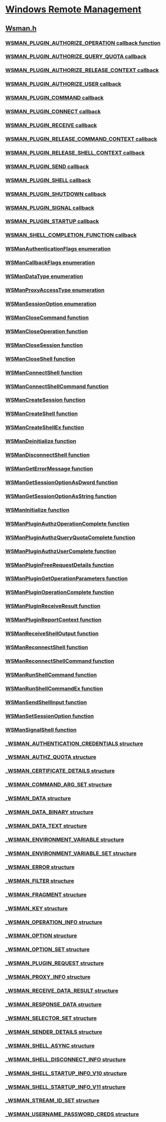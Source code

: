 # [Windows Remote Management](../_winrm/index.md)
## [Wsman.h](index.md)
### [WSMAN_PLUGIN_AUTHORIZE_OPERATION callback function](../wsman/nc-wsman-wsman_plugin_authorize_operation.md)
### [WSMAN_PLUGIN_AUTHORIZE_QUERY_QUOTA callback](../wsman/nc-wsman-wsman_plugin_authorize_query_quota.md)
### [WSMAN_PLUGIN_AUTHORIZE_RELEASE_CONTEXT callback](../wsman/nc-wsman-wsman_plugin_authorize_release_context.md)
### [WSMAN_PLUGIN_AUTHORIZE_USER callback](../wsman/nc-wsman-wsman_plugin_authorize_user.md)
### [WSMAN_PLUGIN_COMMAND callback](../wsman/nc-wsman-wsman_plugin_command.md)
### [WSMAN_PLUGIN_CONNECT callback](../wsman/nc-wsman-wsman_plugin_connect.md)
### [WSMAN_PLUGIN_RECEIVE callback](../wsman/nc-wsman-wsman_plugin_receive.md)
### [WSMAN_PLUGIN_RELEASE_COMMAND_CONTEXT callback](../wsman/nc-wsman-wsman_plugin_release_command_context.md)
### [WSMAN_PLUGIN_RELEASE_SHELL_CONTEXT callback](../wsman/nc-wsman-wsman_plugin_release_shell_context.md)
### [WSMAN_PLUGIN_SEND callback](../wsman/nc-wsman-wsman_plugin_send.md)
### [WSMAN_PLUGIN_SHELL callback](../wsman/nc-wsman-wsman_plugin_shell.md)
### [WSMAN_PLUGIN_SHUTDOWN callback](../wsman/nc-wsman-wsman_plugin_shutdown.md)
### [WSMAN_PLUGIN_SIGNAL callback](../wsman/nc-wsman-wsman_plugin_signal.md)
### [WSMAN_PLUGIN_STARTUP callback](../wsman/nc-wsman-wsman_plugin_startup.md)
### [WSMAN_SHELL_COMPLETION_FUNCTION callback](../wsman/nc-wsman-wsman_shell_completion_function.md)
### [WSManAuthenticationFlags enumeration](../wsman/ne-wsman-wsmanauthenticationflags.md)
### [WSManCallbackFlags enumeration](../wsman/ne-wsman-wsmancallbackflags.md)
### [WSManDataType enumeration](../wsman/ne-wsman-wsmandatatype.md)
### [WSManProxyAccessType enumeration](../wsman/ne-wsman-wsmanproxyaccesstype.md)
### [WSManSessionOption enumeration](../wsman/ne-wsman-wsmansessionoption.md)
### [WSManCloseCommand function](../wsman/nf-wsman-wsmanclosecommand.md)
### [WSManCloseOperation function](../wsman/nf-wsman-wsmancloseoperation.md)
### [WSManCloseSession function](../wsman/nf-wsman-wsmanclosesession.md)
### [WSManCloseShell function](../wsman/nf-wsman-wsmancloseshell.md)
### [WSManConnectShell function](../wsman/nf-wsman-wsmanconnectshell.md)
### [WSManConnectShellCommand function](../wsman/nf-wsman-wsmanconnectshellcommand.md)
### [WSManCreateSession function](../wsman/nf-wsman-wsmancreatesession.md)
### [WSManCreateShell function](../wsman/nf-wsman-wsmancreateshell.md)
### [WSManCreateShellEx function](../wsman/nf-wsman-wsmancreateshellex.md)
### [WSManDeinitialize function](../wsman/nf-wsman-wsmandeinitialize.md)
### [WSManDisconnectShell function](../wsman/nf-wsman-wsmandisconnectshell.md)
### [WSManGetErrorMessage function](../wsman/nf-wsman-wsmangeterrormessage.md)
### [WSManGetSessionOptionAsDword function](../wsman/nf-wsman-wsmangetsessionoptionasdword.md)
### [WSManGetSessionOptionAsString function](../wsman/nf-wsman-wsmangetsessionoptionasstring.md)
### [WSManInitialize function](../wsman/nf-wsman-wsmaninitialize.md)
### [WSManPluginAuthzOperationComplete function](../wsman/nf-wsman-wsmanpluginauthzoperationcomplete.md)
### [WSManPluginAuthzQueryQuotaComplete function](../wsman/nf-wsman-wsmanpluginauthzqueryquotacomplete.md)
### [WSManPluginAuthzUserComplete function](../wsman/nf-wsman-wsmanpluginauthzusercomplete.md)
### [WSManPluginFreeRequestDetails function](../wsman/nf-wsman-wsmanpluginfreerequestdetails.md)
### [WSManPluginGetOperationParameters function](../wsman/nf-wsman-wsmanplugingetoperationparameters.md)
### [WSManPluginOperationComplete function](../wsman/nf-wsman-wsmanpluginoperationcomplete.md)
### [WSManPluginReceiveResult function](../wsman/nf-wsman-wsmanpluginreceiveresult.md)
### [WSManPluginReportContext function](../wsman/nf-wsman-wsmanpluginreportcontext.md)
### [WSManReceiveShellOutput function](../wsman/nf-wsman-wsmanreceiveshelloutput.md)
### [WSManReconnectShell function](../wsman/nf-wsman-wsmanreconnectshell.md)
### [WSManReconnectShellCommand function](../wsman/nf-wsman-wsmanreconnectshellcommand.md)
### [WSManRunShellCommand function](../wsman/nf-wsman-wsmanrunshellcommand.md)
### [WSManRunShellCommandEx function](../wsman/nf-wsman-wsmanrunshellcommandex.md)
### [WSManSendShellInput function](../wsman/nf-wsman-wsmansendshellinput.md)
### [WSManSetSessionOption function](../wsman/nf-wsman-wsmansetsessionoption.md)
### [WSManSignalShell function](../wsman/nf-wsman-wsmansignalshell.md)
### [_WSMAN_AUTHENTICATION_CREDENTIALS structure](../wsman/ns-wsman-_wsman_authentication_credentials.md)
### [_WSMAN_AUTHZ_QUOTA structure](../wsman/ns-wsman-_wsman_authz_quota.md)
### [_WSMAN_CERTIFICATE_DETAILS structure](../wsman/ns-wsman-_wsman_certificate_details.md)
### [_WSMAN_COMMAND_ARG_SET structure](../wsman/ns-wsman-_wsman_command_arg_set.md)
### [_WSMAN_DATA structure](../wsman/ns-wsman-_wsman_data.md)
### [_WSMAN_DATA_BINARY structure](../wsman/ns-wsman-_wsman_data_binary.md)
### [_WSMAN_DATA_TEXT structure](../wsman/ns-wsman-_wsman_data_text.md)
### [_WSMAN_ENVIRONMENT_VARIABLE structure](../wsman/ns-wsman-_wsman_environment_variable.md)
### [_WSMAN_ENVIRONMENT_VARIABLE_SET structure](../wsman/ns-wsman-_wsman_environment_variable_set.md)
### [_WSMAN_ERROR structure](../wsman/ns-wsman-_wsman_error.md)
### [_WSMAN_FILTER structure](../wsman/ns-wsman-_wsman_filter.md)
### [_WSMAN_FRAGMENT structure](../wsman/ns-wsman-_wsman_fragment.md)
### [_WSMAN_KEY structure](../wsman/ns-wsman-_wsman_key.md)
### [_WSMAN_OPERATION_INFO structure](../wsman/ns-wsman-_wsman_operation_info.md)
### [_WSMAN_OPTION structure](../wsman/ns-wsman-_wsman_option.md)
### [_WSMAN_OPTION_SET structure](../wsman/ns-wsman-_wsman_option_set.md)
### [_WSMAN_PLUGIN_REQUEST structure](../wsman/ns-wsman-_wsman_plugin_request.md)
### [_WSMAN_PROXY_INFO structure](../wsman/ns-wsman-_wsman_proxy_info.md)
### [_WSMAN_RECEIVE_DATA_RESULT structure](../wsman/ns-wsman-_wsman_receive_data_result.md)
### [_WSMAN_RESPONSE_DATA structure](../wsman/ns-wsman-_wsman_response_data.md)
### [_WSMAN_SELECTOR_SET structure](../wsman/ns-wsman-_wsman_selector_set.md)
### [_WSMAN_SENDER_DETAILS structure](../wsman/ns-wsman-_wsman_sender_details.md)
### [_WSMAN_SHELL_ASYNC structure](../wsman/ns-wsman-_wsman_shell_async.md)
### [_WSMAN_SHELL_DISCONNECT_INFO structure](../wsman/ns-wsman-_wsman_shell_disconnect_info.md)
### [_WSMAN_SHELL_STARTUP_INFO_V10 structure](../wsman/ns-wsman-_wsman_shell_startup_info_v10.md)
### [_WSMAN_SHELL_STARTUP_INFO_V11 structure](../wsman/ns-wsman-_wsman_shell_startup_info_v11.md)
### [_WSMAN_STREAM_ID_SET structure](../wsman/ns-wsman-_wsman_stream_id_set.md)
### [_WSMAN_USERNAME_PASSWORD_CREDS structure](../wsman/ns-wsman-_wsman_username_password_creds.md)
